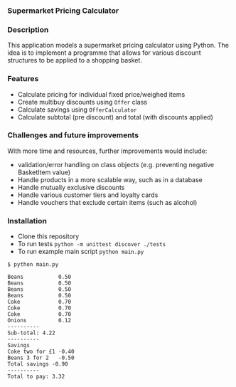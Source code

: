 ### Supermarket Pricing Calculator ###

### Description ###

This application models a supermarket pricing calculator using Python. The idea is to implement a programme that allows for various discount structures to be applied to a shopping basket.

### Features ###

* Calculate pricing for individual fixed price/weighed items
* Create multibuy discounts using `Offer` class
* Calculate savings using `OfferCalculator`
* Calculate subtotal (pre discount) and total (with discounts applied)

### Challenges and future improvements ###

With more time and resources, further improvements would include:
* validation/error handling on class objects (e.g. preventing negative BasketItem value)
* Handle products in a more scalable way, such as in a database
* Handle mutually exclusive discounts
* Handle various customer tiers and loyalty cards
* Handle vouchers that exclude certain items (such as alcohol)


### Installation ###

* Clone this repository
* To run tests `python -m unittest discover ./tests`
* To run example main script `python main.py`

```shell
$ python main.py

Beans           0.50      
Beans           0.50      
Beans           0.50      
Beans           0.50      
Coke            0.70      
Coke            0.70      
Coke            0.70      
Onions          0.12      
----------
Sub-total: 4.22
----------
Savings
Coke two for £1 -0.40     
Beans 3 for 2   -0.50     
Total savings -0.90
----------
Total to pay: 3.32
```